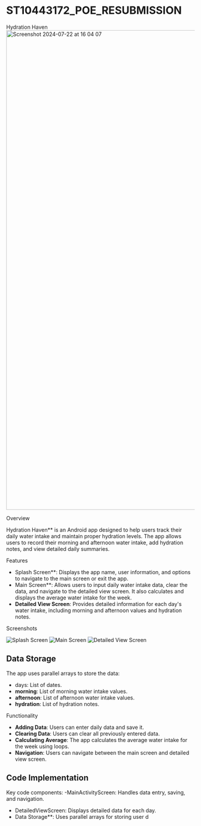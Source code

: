 # ST10443172_POE_RESUBMISSION
 Hydration Haven
<img width="1280" alt="Screenshot 2024-07-22 at 16 04 07" src="https://github.com/user-attachments/assets/699f6e36-d866-4d1c-bab1-5b641bba2b6a">

 Overview

Hydration Haven** is an Android app designed to help users track their daily water intake and maintain proper hydration levels. The app allows users to record their morning and afternoon water intake, add hydration notes, and view detailed daily summaries.

 Features

- Splash Screen**: Displays the app name, user information, and options to navigate to the main screen or exit the app.
- Main Screen**: Allows users to input daily water intake data, clear the data, and navigate to the detailed view screen. It also calculates and displays the average water intake for the week.
- **Detailed View Screen**: Provides detailed information for each day's water intake, including morning and afternoon values and hydration notes.

 Screenshots

![Splash Screen](screenshots/splash_screen.png)
![Main Screen](screenshots/main_screen.png)
![Detailed View Screen](screenshots/detailed_view_screen.png)

## Data Storage

The app uses parallel arrays to store the data:
- days: List of dates.
- **morning**: List of morning water intake values.
- **afternoon**: List of afternoon water intake values.
- **hydration**: List of hydration notes.

Functionality

- **Adding Data**: Users can enter daily data and save it.
- **Clearing Data**: Users can clear all previously entered data.
- **Calculating Average**: The app calculates the average water intake for the week using loops.
- **Navigation**: Users can navigate between the main screen and detailed view screen.

## Code Implementation

Key code components:
-MainActivityScreen: Handles data entry, saving, and navigation.
- DetailedViewScreen: Displays detailed data for each day.
- Data Storage**: Uses parallel arrays for storing user d
